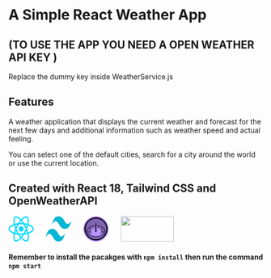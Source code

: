 # A Simple React Weather App 
## (TO USE THE APP YOU NEED A OPEN WEATHER API KEY )
Replace the dummy key inside WeatherService.js
## Features
A weather application that displays the current weather and  forecast for the next few days and additional information such as weather speed and actual feeling.

You can select one of the default cities, search for a city around the world or use the current location.

## Created with React 18, Tailwind CSS and OpenWeatherAPI

<img src="./src/resources/images/react-js.svg" width="50" height="50"  style="margin-right:20px">
<img src="./src/resources/images/tailwind-css.svg" width="50" height="50"  style="margin-right:20px">
<img src="./src/resources/images/Luxon_icon_64x64.png" width="50" height="50" style="margin-right:20px" >
<img src="https://openweathermap.org/themes/openweathermap/assets/img/logo_white_cropped.png" width="105" height="50" >


#### Remember to install the pacakges with `npm install` then run the command `npm start`
